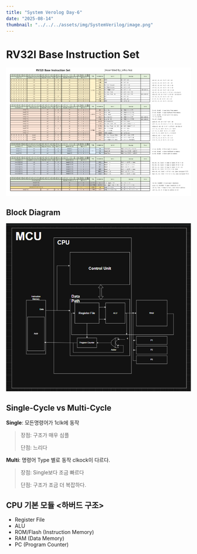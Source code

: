 ```yaml
---
title: "System Verolog Day-6"
date: "2025-08-14"
thumbnail: "../../../assets/img/SystemVerilog/image.png"
---
```


# RV32I Base Instruction Set
![alt text](../../../assets/img/CPU/day_6/image.png)

## Block Diagram
![alt text](../../../assets/img/CPU/day_6/block_diagram.png)

## Single-Cycle vs Multi-Cycle

**Single**: 모든명령어가 1clk에 동작
> 장점: 구조가 매우 심플
> 
> 단점: 느리다

**Multi**: 명령어 Type 별로 동작 clkock이 다르다.
>장점: Single보다 조금 빠르다
>
>단점: 구조가 조금 더 복잡하다.

## CPU 기본 모듈 <하버드 구조>
- Register File
- ALU
- ROM/Flash (Instruction Memory)
- RAM (Data Memory)
- PC (Program Counter)
